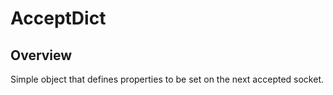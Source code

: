 # AcceptDict

<ProxySummary/>

## Overview

Simple object that defines properties to be set on the next accepted socket.

<ApiDocs/>

